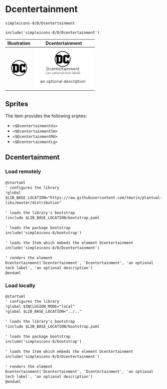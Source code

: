 # Dcentertainment


```text
simpleicons-8/D/Dcentertainment
```

```text
include('simpleicons-8/D/Dcentertainment')
```



| Illustration | Dcentertainment |
| :---: | :---: |
| ![illustration for Illustration](../../simpleicons-8/D/Dcentertainment.png) | ![illustration for Dcentertainment](../../simpleicons-8/D/Dcentertainment.Local.png) |



## Sprites
The item provides the following sriptes:

- `<$DcentertainmentXs>`
- `<$DcentertainmentSm>`
- `<$DcentertainmentMd>`
- `<$DcentertainmentLg>`





## Dcentertainment

### Load remotely
```plantuml
@startuml
' configures the library
!global $LIB_BASE_LOCATION="https://raw.githubusercontent.com/tmorin/plantuml-libs/master/distribution"

' loads the library's bootstrap
!include $LIB_BASE_LOCATION/bootstrap.puml

' loads the package bootstrap
include('simpleicons-8/bootstrap')

' loads the Item which embeds the element Dcentertainment
include('simpleicons-8/D/Dcentertainment')

' renders the element
Dcentertainment('Dcentertainment', 'Dcentertainment', 'an optional tech label', 'an optional description')
@enduml
```

### Load locally
```plantuml
@startuml
' configures the library
!global $INCLUSION_MODE="local"
!global $LIB_BASE_LOCATION="../.."

' loads the library's bootstrap
!include $LIB_BASE_LOCATION/bootstrap.puml

' loads the package bootstrap
include('simpleicons-8/bootstrap')

' loads the Item which embeds the element Dcentertainment
include('simpleicons-8/D/Dcentertainment')

' renders the element
Dcentertainment('Dcentertainment', 'Dcentertainment', 'an optional tech label', 'an optional description')
@enduml
```

